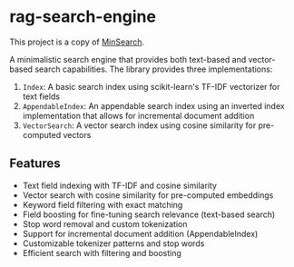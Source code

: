 # rag-search-engine
This project is a copy of [MinSearch](https://github.com/alexeygrigorev/minsearch). 

A minimalistic search engine that provides both text-based and vector-based search capabilities. The library provides three implementations:

1. `Index`: A basic search index using scikit-learn's TF-IDF vectorizer for text fields
2. `AppendableIndex`: An appendable search index using an inverted index implementation that allows for incremental document addition
3. `VectorSearch`: A vector search index using cosine similarity for pre-computed vectors

## Features

- Text field indexing with TF-IDF and cosine similarity
- Vector search with cosine similarity for pre-computed embeddings
- Keyword field filtering with exact matching
- Field boosting for fine-tuning search relevance (text-based search)
- Stop word removal and custom tokenization
- Support for incremental document addition (AppendableIndex)
- Customizable tokenizer patterns and stop words
- Efficient search with filtering and boosting